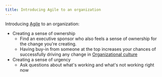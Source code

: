```yaml
---
title: Introducing Agile to an organization
---
```

Introducing [Agile](agile-project-management/agile.md) to an organization:
- Creating a sense of ownership
	- Find an executive sponsor who also feels a sense of ownership for the change you're creating.
	- Having buy-in from someone at the top increases your chances of successfully driving any change in [Organizational culture](foundations-of-project-management/organisational-structure-and-culture/organizational-culture.md)
- Creating a sense of urgency
	- Ask questions about what's working and what's not working right now